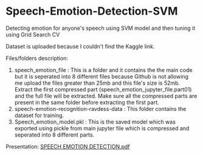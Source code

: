 # Speech-Emotion-Detection-SVM
Detecting emotion for anyone's speech using SVM model and then tuning it using Grid Search CV

Dataset is uploaded because I couldn't find the Kaggle link.

Files/folders description:

1. speech_emotion_file : This is a folder and it contains the the main code but it is seperated into 8 different files because Github is not allowing me upload the files greater than 25mb and this file's size is 52mb. Extract the first compressed part (speech_emotion_jupyter_file.part01) and the full file will be extracted. Make sure all the compressed parts are present in the same folder before extracting the first part.
2. speech-emotion-recognition-ravdess-data : This folder contains the dataset for training.
3. Speech_emotion_model.pkl : This is the saved model which was exported using pickle from main jupyter file which is compressed and seperated into 8 different parts.

Presentation: [SPEECH EMOTION DETECTION.pdf](https://github.com/hemant19singh/Speech-Emotion-Detection-SVM/files/7821384/SPEECH.EMOTION.DETECTION.pdf)
